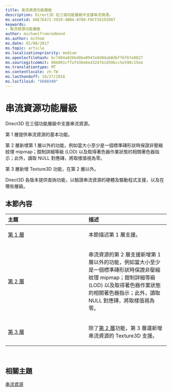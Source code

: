 ```yaml
---
title: 串流資源功能層級
description: Direct3D 在三個功能層級中支援串流資源。
ms.assetid: 6AE7EA72-3929-4BB4-8780-F0CF26192D87
keywords:
- 串流資源功能層級
author: michaelfromredmond
ms.author: mithom
ms.date: 02/08/2017
ms.topic: article
ms.localizationpriority: medium
ms.openlocfilehash: bc7d04a826bd8be0947e8d84ab8dbff6f67e8027
ms.sourcegitcommit: 086001cffaf436e6e4324761d59bcc5e598c15ea
ms.translationtype: MT
ms.contentlocale: zh-TW
ms.lasthandoff: 10/27/2018
ms.locfileid: "5688340"
---
```

# <a name="streaming-resources-features-tiers"></a>串流資源功能層級


Direct3D 在三個功能層級中支援串流資源。

第 1 層提供串流資源的基本功能。

第 2 層新增第 1 層以外的功能，例如當大小至少是一個標準磚形狀時保證非壓縮紋理 mipmap；鉗制詳細等級 (LOD) 以及取得著色器作業狀態的相關著色器指示；此外，讀取 NULL 對應磚，將取樣值視為零。

第 3 層新增 Texture3D 功能，在第 2 層以外。

Direct3D 各版本提供查詢功能，以驗證串流資源的硬體及驅動程式支援，以及在哪些層級。

## <a name="span-idin-this-sectionspanin-this-section"></a><span id="in-this-section"></span>本節內容


<table>
<colgroup>
<col width="50%" />
<col width="50%" />
</colgroup>
<thead>
<tr class="header">
<th align="left">主題</th>
<th align="left">描述</th>
</tr>
</thead>
<tbody>
<tr class="odd">
<td align="left"><p><a href="tier-1.md">第 1 層</a></p></td>
<td align="left"><p>本節描述第 1 層支援。</p></td>
</tr>
<tr class="even">
<td align="left"><p><a href="tier-2.md">第 2 層</a></p></td>
<td align="left"><p>串流資源的第 2 層支援新增第 1 層以外的功能，例如當大小至少是一個標準磚形狀時保證非壓縮紋理 mipmap；鉗制詳細等級 (LOD) 以及取得著色器作業狀態的相關著色器指示；此外，讀取 NULL 對應磚，將取樣值視為零。</p></td>
</tr>
<tr class="odd">
<td align="left"><p><a href="tier-3.md">第 3 層</a></p></td>
<td align="left"><p>除了<a href="tier-2.md">第 2 層</a>功能，第 3 層還新增串流資源的 Texture3D 支援。</p></td>
</tr>
</tbody>
</table>

 

## <a name="span-idrelated-topicsspanrelated-topics"></a><span id="related-topics"></span>相關主題


[串流資源](streaming-resources.md)

 

 




